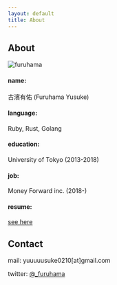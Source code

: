 ```yaml
---
layout: default
title: About
---
```


## About

![furuhama](https://avatars1.githubusercontent.com/u/28420688?s=460&amp;u=91c55050c1bb2f919ac1c5e02a63b2b1d8620b80&amp;v=4)

#### name:
古濱有佑 (Furuhama Yusuke)

#### language:
Ruby, Rust, Golang

#### education:
University of Tokyo (2013-2018)

#### job:
Money Forward inc. (2018-)

#### resume:
[see here](https://github.com/furuhama/resume)

## Contact

mail: yuuuuusuke0210[at]gmail.com

twitter: [@_furuhama](https://twitter.com/_furuhama)

